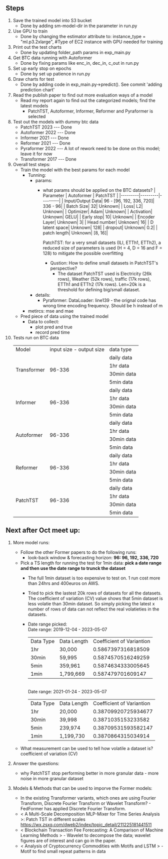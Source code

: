 ## Steps
1. Save the trained model into S3 bucket  
    - Done by adding sm-model-dir in the parameter in run.py
2. Use GPU to train 
    - Done by changing the estimator attribute to: instance_type = "ml.p3.2xlarge", #Type of EC2 instance with GPU needed for training
3. Print out the test charts
    - Done by updating folder_path params in exp_main.py
4. Get BTC data running with Autoformer
    - Done by fixing params like enc_in, dec_in, c_out in run.py
5. Set up early stop on epochs
    - Done by set up patience in run.py
6. Draw charts for test
    - Done by adding code in exp_main.py->predict(). See commit 'adding prediction chart'
7. Read the publish paper to find out more evaluation ways of a model 
    - Read my report again to find out the categorized models; find the latest models
        - PatchTST, Autoformer, Informer, Reformer and Pyraformer is selected
8. Test out the models with dummy btc data
    - PatchTST    2023 --- Done 
    - Autoformer  2022 --- Done
    - Informer    2021 --- Done
    - Reformer    2021 --- Done
    - Pyraformer  2022 --- A lot of rework need to be done on this model; leave it for now
    - Transformer 2017 --- Done 
9. Overall test steps: 
    - Train the model with the best params for each model 
        - Tunning: 
            - params: 
                - what params should be applied on the BTC datasets? 
                    | Parameter | Autoformer | PatchTST |
                    |---------|---------|---------|
                    | Input/Output Data| 96 - [96, 192, 336, 720]| 336 - 96|
                    | Batch Size| 32| Unknown|
                    | Loss| L2| Unknown|
                    | Optimizer| Adam| Unknown|
                    | Activation| Unknown| GELU|
                    | Early stop| 10| Unknown|
                    | Encoder Layer| Unknown| 3|
                    | Head number| Unknown| 16|
                    | D latent space| Unknown| 128|
                    | dropout| Unknown| 0.2|
                    | patch length| Unknown| [8, 16]|
                    
                    PatchTST: for a very small datasets (ILI, ETTh1, ETTh2), a reduced size of parameters is used (H = 4, D = 16 and F = 128) to mitigate the possible overfitting
                    - Qustion: How to define small datasets in PatchTST's perspective? 
                        - The dataset PatchTST used is Electricity (26k rows), Weather (52k rows), traffic (17k rows), ETTh1 and ETTh2 (17k rows). Len=20k is a threshold for defining big/small dataset. 
            - details: 
                - Pyraformer: DataLoader: line139 - the orignal code has wrong time encoding frequency. Should be h instead of m 
        - metircs: mse and mae 
    - Pred piece of data using the trained model 
        - Data to collect: 
            - plot pred and true 
            - record pred time
10. Tests run on BTC data
    <table>
    <tr>
        <td>Model</td>
        <td>input size - output size</td>
        <td>data type</td>
    </tr>
    <tr>
        <td rowspan="4">Transformer</td>
        <td rowspan="4">96-336</td>
        <td>daily data</td>
    </tr>
    <tr>
        <td>1hr data</td>
    </tr>
    <tr>
        <td>30min data</td>
    </tr>
    <tr>
        <td>5min data</td>
    </tr>
    <tr>
        <td rowspan="4">Informer</td>
        <td rowspan="4">96-336</td>
        <td>daily data</td>
    </tr>
    <tr>
        <td>1hr data</td>
    </tr>
    <tr>
        <td>30min data</td>
    </tr>
    <tr>
        <td>5min data</td>
    </tr>
    <tr>
        <td rowspan="4">Autoformer</td>
        <td rowspan="4">96-336</td>
        <td>daily data</td>
    </tr>
    <tr>
        <td>1hr data</td>
    </tr>
    <tr>
        <td>30min data</td>
    </tr>
    <tr>
        <td>5min data</td>
    </tr>
    <tr>
        <td rowspan="4">Reformer</td>
        <td rowspan="4">96-336</td>
        <td>daily data</td>
    </tr>
    <tr>
        <td>1hr data</td>
    </tr>
    <tr>
        <td>30min data</td>
    </tr>
    <tr>
        <td>5min data</td>
    </tr>
    <tr>
        <td rowspan="4">PatchTST</td>
        <td rowspan="4">96-336</td>
        <td>daily data</td>
    </tr>
    <tr>
        <td>1hr data</td>
    </tr>
    <tr>
        <td>30min data</td>
    </tr>
    <tr>
        <td>5min data</td>
    </tr>
    </table>

## Next after Oct meet up: 
1. More model runs: 
    - Follow the other Former papers to do the following runs: 
        - look-back window & forecasting horizon: <b> 96: 96, 192, 336, 720 </b>
    - Pick a TS length for running the test for 1min data: <b> pick a date range and then use the date range to trunck the dataset </b>
        - The full 1min dataset is too expensive to test on.  1 run cost more than 24hrs and 400euros on AWS. 
        - Tried to pick the lastest 20k rows of datasets for all the datasets. The coefficient of variation (CV) value shows that 5min dataset is less volatie than 30min dataset. So simply picking the latest x number of rows of data can not reflect the real volatieties in the datasets. 
        - Date range picked: 
            <br> Date range: 2019-12-04 - 2023-05-07 </br>
            <table>
                <tr>
                    <td>Data Type</td>
                    <td>Data Length</td>
                    <td>Coefficient of Variantion</td>
                </tr>
                <tr>
                    <td>1hr</td>
                    <td>30,000</td>
                    <td>0.5867397316818509</td>
                </tr>
                <tr>
                    <td>30min</td>
                    <td>59,995</td>
                    <td>0.5874570516249259</td>
                </tr>
                <tr>
                    <td>5min</td>
                    <td>359,961</td>
                    <td>0.5874634333005645</td>
                </tr>
                <tr>
                    <td>1min</td>
                    <td>1,799,669</td>
                    <td>0.587479701609147</td>
                </tr>
            </table>

            <br> Date range: 2021-01-24 - 2023-05-07 </br>
            <table>
                <tr>
                    <td>Data Type</td>
                    <td>Data Length</td>
                    <td>Coefficient of Variantion</td>
                </tr>
                <tr>
                    <td>1hr</td>
                    <td>20,000</td>
                    <td>0.38709920725934677</td>
                </tr>
                <tr>
                    <td>30min</td>
                    <td>39,998</td>
                    <td>0.3871035153233582</td>
                </tr>
                <tr>
                    <td>5min</td>
                    <td>239,974</td>
                    <td>0.38709531593582147</td>
                </tr>
                <tr>
                    <td>1min</td>
                    <td>1,199,730</td>
                    <td>0.3870864315034914</td>
                </tr>
            </table>
    - What measurement can be used to tell how volatile a dataset is? coefficient of variation (CV) 
        
2. Answer the questions: 
    - why PatchTST stop performing better in more granular data - more noise in more granular dataset
3. Models & Methods that can be used to imporve the Former models: 
    - In the existing Transformer variants, which ones are using Fourier Transform, Discrete Fourier Transform or Wavelet Transform? - FedFormer has applied Discrete Fourier Transform. 
    - < A Multi-Scale Decomposition MLP-Mixer for Time Series Analysis >: Patch TST in different scales https://wx.zsxq.com/dweb2/index/topic_detail/211225181441511
    - < Blockchain Transaction Fee Forecasting: A Comparison of Machine Learning Methods > - Wavelet to decompose the data; wavelet figures are of interest and can go in the paper.
    - < Analysis of Cryptocurrency Commodities with Motifs and LSTM > - Motif to find small repeat patterns in data
